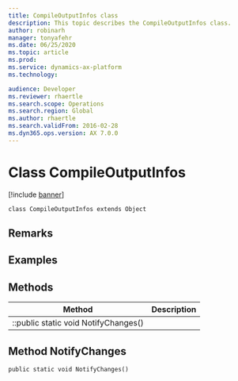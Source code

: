 ```yaml
---
title: CompileOutputInfos class
description: This topic describes the CompileOutputInfos class.
author: robinarh
manager: tonyafehr
ms.date: 06/25/2020
ms.topic: article
ms.prod: 
ms.service: dynamics-ax-platform
ms.technology: 

audience: Developer
ms.reviewer: rhaertle
ms.search.scope: Operations
ms.search.region: Global
ms.author: rhaertle
ms.search.validFrom: 2016-02-28
ms.dyn365.ops.version: AX 7.0.0
---
```


# Class CompileOutputInfos

[!include [banner](../includes/banner.md)]

```xpp
class CompileOutputInfos extends Object
```

## Remarks

## Examples

## Methods

| Method                               | Description |
|--------------------------------------|-------------|
| ::public static void NotifyChanges() |             |

## Method NotifyChanges

```xpp
public static void NotifyChanges()
```

